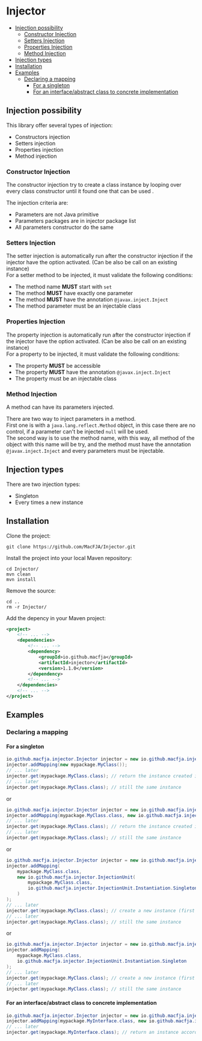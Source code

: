 # Injector

 - [Injection possibility](#injection)
   - [Constructor Injection](#injection-constructor)
   - [Setters Injection](#injection-setters)
   - [Properties Injection](#injection-properties)
   - [Method Injection](#injection-method)
 - [Injection types](#types)
 - [Installation](#installation)
 - [Examples](#examples)
   - [Declaring a mapping](#examples-mapping)
     - [For a singleton](#examples-mapping-singleton)
     - [For an interface/abstract class to concrete implementation](#examples-mapping-interface)

## Injection possibility<a id="injection"></a>

This library offer several types of injection:

- Constructors injection
- Setters injection
- Properties injection
- Method injection

### Constructor Injection<a id="injection-constructor"></a>

The constructor injection try to create a class instance by looping over every class constructor until it found one that can be used .

The injection criteria are:

- Parameters are not Java primitive
- Parameters packages are in injector package list
- All parameters constructor do the same

### Setters Injection<a id="injection-setters"></a>

The setter injection is automatically run after the constructor injection if the injector have the option activated.
(Can be also be call on an existing instance)  
For a setter method to be injected, it must validate the following conditions:

- The method name **MUST** start with `set`
- The method **MUST** have exactly one parameter
- The method **MUST** have the annotation `@javax.inject.Inject`
- The method parameter must be an injectable class

### Properties Injection<a id="injection-properties"></a>

The property injection is automatically run after the constructor injection if the injector have the option activated.
(Can be also be call on an existing instance)  
For a property to be injected, it must validate the following conditions:

- The property **MUST** be accessible
- The property **MUST** have the annotation `@javax.inject.Inject`
- The property must be an injectable class

### Method Injection<a id="injection-method"></a>

A method can have its parameters injected.

There are two way to inject parameters in a method.  
First one is with a `java.lang.reflect.Method` object, in this case there are no control, if a parameter can't be injected `null` will be used.  
The second way is to use the method name, with this way, all method of the object with this name will be try, and the method must have the annotation `@javax.inject.Inject` and every parameters must be injectable.

## Injection types<a id="types"></a>

There are two injection types:

- Singleton
- Every times a new instance

## Installation<a id="installation"></a>

Clone the project:
```
git clone https://github.com/MacFJA/Injector.git
```
Install the project into your local Maven repository:
```
cd Injector/
mvn clean
mvn install
```
Remove the source:
```
cd ..
rm -r Injector/
```
Add the depency in your Maven project:
```xml
<project>
    <!-- ... -->
    <dependencies>
        <!-- ... -->
        <dependency>
            <groupId>io.github.macfja</groupId>
            <artifactId>injector</artifactId>
            <version>1.1.0</version>
        </dependency>
        <!-- ... -->
    </dependencies>
    <!-- ... -->
</project>
```

## Examples<a id="examples"></a>

### Declaring a mapping<a id="examples-mapping"></a>

#### For a singleton<a id="examples-mapping-singleton"></a>

```java
io.github.macfja.injector.Injector injector = new io.github.macfja.injector.Injector("mypackage");
injector.addMapping(new mypackage.MyClass());
// ... later
injector.get(mypackage.MyClass.class); // return the instance created in addMapping method
// ... later
injector.get(mypackage.MyClass.class); // still the same instance
```

or

```java
io.github.macfja.injector.Injector injector = new io.github.macfja.injector.Injector("mypackage");
injector.addMapping(mypackage.MyClass.class, new io.github.macfja.injector.InjectionUnit(new mypackage.MyClass()));
// ... later
injector.get(mypackage.MyClass.class); // return the instance created in addMapping method
// ... later
injector.get(mypackage.MyClass.class); // still the same instance
```

or

```java
io.github.macfja.injector.Injector injector = new io.github.macfja.injector.Injector("mypackage");
injector.addMapping(
    mypackage.MyClass.class,
    new io.github.macfja.injector.InjectionUnit(
        mypackage.MyClass.class,
        io.github.macfja.injector.InjectionUnit.Instantiation.Singleton
    )
);
// ... later
injector.get(mypackage.MyClass.class); // create a new instance (first call)
// ... later
injector.get(mypackage.MyClass.class); // still the same instance
```

or

```java
io.github.macfja.injector.Injector injector = new io.github.macfja.injector.Injector("mypackage");
injector.addMapping(
    mypackage.MyClass.class,
    io.github.macfja.injector.InjectionUnit.Instantiation.Singleton
);
// ... later
injector.get(mypackage.MyClass.class); // create a new instance (first call)
// ... later
injector.get(mypackage.MyClass.class); // still the same instance
```

#### For an interface/abstract class to concrete implementation<a id="examples-mapping-interface"></a>

```java
io.github.macfja.injector.Injector injector = new io.github.macfja.injector.Injector("mypackage");
injector.addMapping(mypackage.MyInterface.class, new io.github.macfja.injector.InjectionUnit(/* ... */));
// ... later
injector.get(mypackage.MyInterface.class); // return an instance according to the InjectionUnit
```